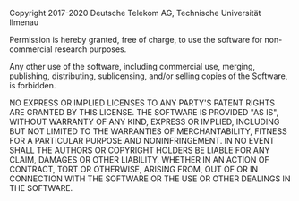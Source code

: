 Copyright 2017-2020 Deutsche Telekom AG, Technische Universität Ilmenau

Permission is hereby granted, free of charge, to use the software for non-commercial research purposes.

Any other use of the software, including commercial use, merging, publishing, distributing, sublicensing, and/or selling copies of the Software, is forbidden.

NO EXPRESS OR IMPLIED LICENSES TO ANY PARTY'S PATENT RIGHTS ARE GRANTED BY THIS LICENSE. THE SOFTWARE IS PROVIDED "AS IS", WITHOUT WARRANTY OF ANY KIND, EXPRESS OR IMPLIED, INCLUDING BUT NOT LIMITED TO THE WARRANTIES OF MERCHANTABILITY, FITNESS FOR A PARTICULAR PURPOSE AND NONINFRINGEMENT. IN NO EVENT SHALL THE AUTHORS OR COPYRIGHT HOLDERS BE LIABLE FOR ANY CLAIM, DAMAGES OR OTHER LIABILITY, WHETHER IN AN ACTION OF CONTRACT, TORT OR OTHERWISE, ARISING FROM, OUT OF OR IN CONNECTION WITH THE SOFTWARE OR THE USE OR OTHER DEALINGS IN THE SOFTWARE.